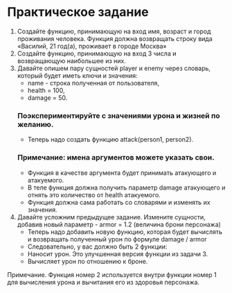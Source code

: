 # Практическое задание
1. Создайте функцию, принимающую на вход имя, возраст и город проживания человека. Функция должна возвращать строку вида «Василий, 21 год(а), проживает в городе Москва»
1. Создайте функцию, принимающую на вход 3 числа и возвращающую наибольшее из них.
1. Давайте опишем пару сущностей player и enemy через словарь, который будет иметь ключи и значения:
    * name - строка полученная от пользователя,
    * health = 100,
    * damage = 50. 
    ### Поэкспериментируйте с значениями урона и жизней по желанию. 
    * Теперь надо создать функцию attack(person1, person2).
    ### Примечание: имена аргументов можете указать свои. 
    * Функция в качестве аргумента будет принимать атакующего и атакуемого. 
    * В теле функция должна получить параметр damage атакующего и отнять это количество от health атакуемого.
    * Функция должна сама работать со словарями и изменять их значения.
1. Давайте усложним предыдущее задание. Измените сущности, добавив новый параметр - armor = 1.2 (величина брони персонажа)
    * Теперь надо добавить новую функцию, которая будет вычислять и возвращать полученный урон по формуле damage / armor
    * Следовательно, у вас должно быть 2 функции:
    * Наносит урон. Это улучшенная версия функции из задачи 3.
    * Вычисляет урон по отношению к броне.

Примечание. Функция номер 2 используется внутри функции номер 1 для вычисления урона и вычитания его из здоровья персонажа. 

